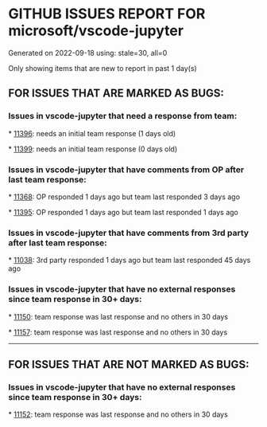 
# GITHUB ISSUES REPORT FOR microsoft/vscode-jupyter


Generated on 2022-09-18 using: stale=30, all=0


Only showing items that are new to report in past 1 day(s)


## FOR ISSUES THAT ARE MARKED AS BUGS:


### Issues in vscode-jupyter that need a response from team:


\* [11396](https://github.com/microsoft/vscode-jupyter/issues/11396 "Cell debug doesn't stop at breakpoints when VSCode is run on Windows but a remote kernel runs on Unix"): needs an initial team response (1 days old)

\* [11399](https://github.com/microsoft/vscode-jupyter/issues/11399 "Something wrong with the widge &quot;leaflet&quot;"): needs an initial team response (0 days old)

### Issues in vscode-jupyter that have comments from OP after last team response:


\* [11368](https://github.com/microsoft/vscode-jupyter/issues/11368 "Race condition in port forwarding on Remote-Container on WSL"): OP responded 1 days ago but team last responded 3 days ago

\* [11395](https://github.com/microsoft/vscode-jupyter/issues/11395 "How can I run Jupyter in vscode when I have to use Slurm to get GPU"): OP responded 1 days ago but team last responded 1 days ago

### Issues in vscode-jupyter that have comments from 3rd party after last team response:


\* [11038](https://github.com/microsoft/vscode-jupyter/issues/11038 "Intellisense completions have duplicates when `python.pylanceLspNotebooksEnabled` is true"): 3rd party responded 1 days ago but team last responded 45 days ago

### Issues in vscode-jupyter that have no external responses since team response in 30+ days:


\* [11150](https://github.com/microsoft/vscode-jupyter/issues/11150 "not working"): team response was last response and no others in 30 days

\* [11157](https://github.com/microsoft/vscode-jupyter/issues/11157 "Getting Pylance reportMissingImports when using Remote SSH with Jupyter Server: Remote"): team response was last response and no others in 30 days

---

## FOR ISSUES THAT ARE NOT MARKED AS BUGS:


### Issues in vscode-jupyter that have no external responses since team response in 30+ days:


\* [11152](https://github.com/microsoft/vscode-jupyter/issues/11152 "Printing Pandas Dataframes with large cells and column names' sizes is horrible."): team response was last response and no others in 30 days
